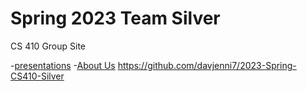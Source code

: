 # Spring 2023 Team Silver

CS 410 Group Site

-[presentations](./presentations.html)
-[About Us](./about_us.html)
https://github.com/davjenni7/2023-Spring-CS410-Silver
